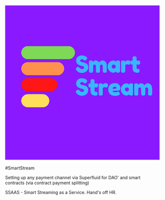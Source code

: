 ![Alt Image text](SmartStream.PNG)


#SmartStream

Setting up any payment channel via Superfluid for DAO' and smart contracts (via contract payment splitting)

SSAAS - Smart Streaming as a Service.  Hand's off HR. 